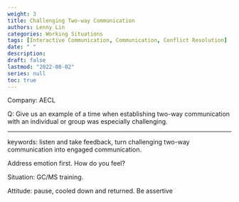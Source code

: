 ```yaml
---
weight: 3
title: Challenging Two-way Communication
authors: Lenny Lin
categories: Working Situations
tags: [Interactive Communication, Communication, Conflict Resolution]
date: " "
description: 
draft: false
lastmod: "2022-08-02"
series: null
toc: true
---
```


Company: AECL

Q: Give us an example of a time when establishing two-way communication with an individual or group was especially challenging.  

<!--more-->

---

keywords: listen and take feedback, turn challenging two-way communication into engaged communication.  

Address emotion first.  How do you feel?  

Situation: GC/MS training.

Attitude: pause, cooled down and returned. Be assertive  
